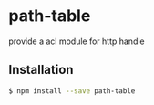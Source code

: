 # path-table

provide a acl module for http handle

## Installation

```bash
$ npm install --save path-table
```
